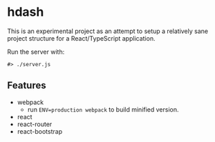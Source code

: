 # hdash

This is an experimental project as an attempt to setup a relatively sane project structure for a
React/TypeScript application.

Run the server with:

```
#> ./server.js
```

## Features

* webpack
  * run `ENV=production webpack` to build minified version.
* react
* react-router
* react-bootstrap
